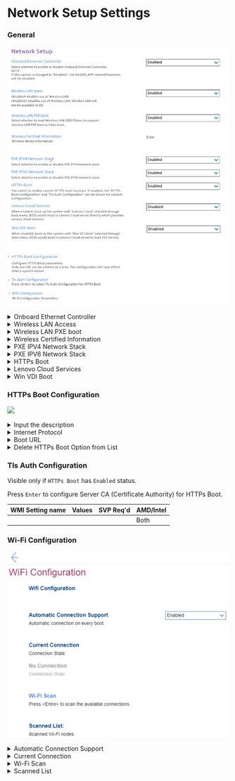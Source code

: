 # Network Setup Settings #
### General ###
![](./img/networksetup.png)

<details><summary>Onboard Ethernet Controller</summary>
One of 2 states for the Onboard Ethernet Controller:

1. **Enabled** – Default. 
2. Disabled.

!> When `Disabled`:<br>    •`PXE IPV4 Network Stack` setting becomes unavailable<br>    •`PXE IPV6 Network Stack` setting becomes unavailable<br> •`Intel(R) AMT` related functions are disabled.<br>

| WMI Setting name | Values | SVP Req'd | AMD/Intel |
|:---|:---|:---|:---|
|  |  |  | Both |
</details>


<details><summary>Wireless LAN Access</summary>

Whether Wireless LAN will be available in OS.

One of 2 states for the Wireless LAN Access:

1. **Enabled** – enables use of Wireless LAN. Default. 
2. Disabled – disables use of Wireless LAN. 

| WMI Setting name | Values | SVP Req'd | AMD/Intel |
|:---|:---|:---|:---|
|  |  |  | Both |
</details>


<details><summary>Wireless LAN PXE boot</summary>

Whether to load Wireless LAN (Local Area Network) UNDI (Universal Network Driver Interface) Driver, to support wireless LAN PXE (Pre-boot Execution Environment) boot or HTTPs boot.

1. Enabled – enables wireless LAN PXE boot.
2. **Disabled** – Default.

| WMI Setting name | Values | SVP Req'd | AMD/Intel |
|:---|:---|:---|:---|
|  |  |  | Both |
</details>


<details><summary>Wireless Certified Information</summary>
Wireless device information. View only.

**Note**. Applicable only for platforms which have WLAN implemented.

| WMI Setting name | Values | SVP Req'd | AMD/Intel |
|:---|:---|:---|:---|
|  |  |  | Both |
</details>


<details><summary>PXE IPV4 Network Stack</summary>
One of 2 states for PXE IPV4 network stack:

1. **Enabled** – Default.
2. Disabled 

**Note**. The setting is unavailable if `Onboard Ethernet Controller` is set to `Disabled`.

| WMI Setting name | Values | SVP Req'd | AMD/Intel |
|:---|:---|:---|:---|
|  |  |  | Both |
</details>


<details><summary>PXE IPV6 Network Stack</summary>
One of 2 states for PXE IPV6 network stack:

1. **Enabled** – Default.
2. Disabled

**Note**. The setting is unavailable if `Onboard Ethernet Controller` is set to `Disabled`.

| WMI Setting name | Values | SVP Req'd | AMD/Intel |
|:---|:---|:---|:---|
|  |  |  | Both |
</details>


<details><summary>HTTPs Boot</summary>
One of 2 states:

1. Enabled – the `HTTPs Boot Configuration` and `Tls Auth Configuration` will be shown for custom configuration.
2. **Disabled** – Default.

| WMI Setting name | Values | SVP Req'd | AMD/Intel |
|:---|:---|:---|:---|
|  |  |  | Both |
</details>


<details><summary>Lenovo Cloud Services</summary>

?> Setting is available only if `Secure Boot` is `Enabled`.

Whether to boot up the system with `Lenovo Cloud` selected through boot menu, so that BIOS boots to Lenovo Cloud server directly, which provides various cloud services.

One of 2 states for the Lenovo Cloud Services:

1. Enabled.
2. **Disabled** – Default. 

?> Once the feature is enabled, then it becomes available for selection in `BIOS -> Startup -> Edit Boot Order`, or `BIOS -> Startup -> Network Boot`, or via F12 Boot Menu.<br> When `Lenovo Cloud Services` booted, then following options will be available for selection:<br />
•**Lenovo Cloud Deploy (ITC)** – sends Factory-Style images to customers for deployment in the field. <br /> Additional information: [Lenovo Cloud Deploy](https://www.lenovoclouddeploy.com/en/auth/welcome).<br /> •**Windows Virtual Desktop (VDI)** – provides the VDI environment to customer. VDI itself must be setup by the customer (IT Admin). If this option is selected, then it will become available as a boot option. <br /> Additional information is available here: [Client Virtualization & Infrastructure Solutions - Lenovo](https://www.lenovo.com/lt/lt/data-center/solutions/client-virtualization) and [Windows Virtual Desktop](https://www.microsoft.com/en-us/microsoft-365/blog/2019/09/30/windows-virtual-desktop-generally-available-worldwide/).

| WMI Setting name | Values | SVP Req'd | AMD/Intel |
|:---|:---|:---|:---|
|  |  |  | Both |
</details>


<details><summary>Win VDI Boot</summary>

Whether to boot the system with `Win VDI Boot` selected through boot menu, so that BIOS boots to Lenovo Cloud server, to load VDI service.

One of 2 states for Win VDI (Virtual Desktop Infrastructure) Boot:

1. Enabled.
2. **Disabled** – Default. 

| WMI Setting name | Values | SVP Req'd | AMD/Intel |
|:---|:---|:---|:---|
|  |  |  | Both |
</details>


### HTTPs Boot Configuration ###
![](./img/httpsbootconfig.png) <!-- Need to add image  -->

<details><summary>Input the description</summary>
Press `Enter` to input a label for new created URL and it will be displayed in the boot sequence menu.

| WMI Setting name | Values | SVP Req'd | AMD/Intel |
|:---|:---|:---|:---|
|  |  |  | Both |
</details>


<details><summary>Internet Protocol</summary>
One of 2 options:

1. **Ipv4** – Default. 
2. Ipv6

| WMI Setting name | Values | SVP Req'd | AMD/Intel |
|:---|:---|:---|:---|
|  |  |  | Both |
</details>


<details><summary>Boot URL</summary>
A new Boot Option will be created according to this Boot URL. <br>
HTTPs support only. (e.g., https://webserver/boot.efi) <br>

Please use the `Tls Auth Configuration` to import the CA (Certificate Authority) to support the HTTPs boot.

| WMI Setting name | Values | SVP Req'd | AMD/Intel |
|:---|:---|:---|:---|
|  |  |  | Both |
</details>


<details><summary>Delete HTTPs Boot Option from List</summary>
The list of HTTPs Boot options. <br>

Select and press `Enter` to remove an EFI HTTPs boot option.

| WMI Setting name | Values | SVP Req'd | AMD/Intel |
|:---|:---|:---|:---|
|  |  |  | Both |
</details>




### Tls Auth Configuration ### 
<!-- TBD if Need to add image  -->
Visible only if `HTTPs Boot` has `Enabled` status.<br>

Press `Enter` to configure Server CA (Certificate Authority) for HTTPs Boot. 

| WMI Setting name | Values | SVP Req'd | AMD/Intel |
|:---|:---|:---|:---|
|  |  |  | Both |




### Wi-Fi Configuration ###
![](./img/wificonfig.png)

<details><summary>Automatic Connection Support</summary>

Whether to enable or disable automatic Wifi connection on every boot:

1. Enabled – enables automatic connection on every boot.
2. **Disabled** – disables automatic connection on every boot. Default. 

| WMI Setting name | Values | SVP Req'd | AMD/Intel |
|:---|:---|:---|:---|
|  |  |  | Both |
</details>


<details><summary>Current Connection</summary>
Shows Connection State, if the device is connected to any Wi-Fi network. View only.

Shows `No Connection. Connection State` if there is no connection. 

</details>

<details><summary>Wi-Fi Scan</summary>

Press `Enter` to scan the available connections.
</details>

<details><summary>Scanned List</summary>
Scanned Wi-Fi nodes for selection to connect.
</details>